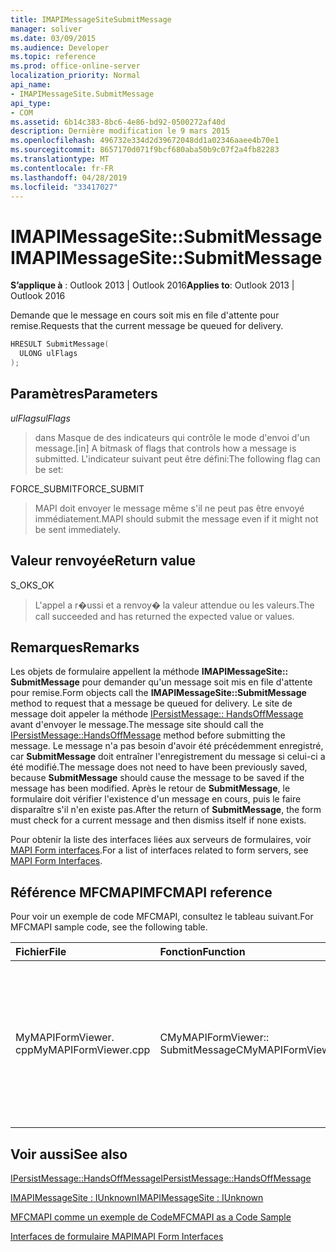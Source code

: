 ```yaml
---
title: IMAPIMessageSiteSubmitMessage
manager: soliver
ms.date: 03/09/2015
ms.audience: Developer
ms.topic: reference
ms.prod: office-online-server
localization_priority: Normal
api_name:
- IMAPIMessageSite.SubmitMessage
api_type:
- COM
ms.assetid: 6b14c383-8bc6-4e86-bd92-0500272af40d
description: Dernière modification le 9 mars 2015
ms.openlocfilehash: 496732e334d2d39672048dd1a02346aaee4b70e1
ms.sourcegitcommit: 8657170d071f9bcf680aba50b9c07f2a4fb82283
ms.translationtype: MT
ms.contentlocale: fr-FR
ms.lasthandoff: 04/28/2019
ms.locfileid: "33417027"
---
```

# <a name="imapimessagesitesubmitmessage"></a><span data-ttu-id="e1fef-103">IMAPIMessageSite::SubmitMessage</span><span class="sxs-lookup"><span data-stu-id="e1fef-103">IMAPIMessageSite::SubmitMessage</span></span>

  
  
<span data-ttu-id="e1fef-104">**S’applique à** : Outlook 2013 | Outlook 2016</span><span class="sxs-lookup"><span data-stu-id="e1fef-104">**Applies to**: Outlook 2013 | Outlook 2016</span></span> 
  
<span data-ttu-id="e1fef-105">Demande que le message en cours soit mis en file d'attente pour remise.</span><span class="sxs-lookup"><span data-stu-id="e1fef-105">Requests that the current message be queued for delivery.</span></span>
  
```cpp
HRESULT SubmitMessage(
  ULONG ulFlags
);
```

## <a name="parameters"></a><span data-ttu-id="e1fef-106">Paramètres</span><span class="sxs-lookup"><span data-stu-id="e1fef-106">Parameters</span></span>

 <span data-ttu-id="e1fef-107">_ulFlags_</span><span class="sxs-lookup"><span data-stu-id="e1fef-107">_ulFlags_</span></span>
  
> <span data-ttu-id="e1fef-108">dans Masque de des indicateurs qui contrôle le mode d'envoi d'un message.</span><span class="sxs-lookup"><span data-stu-id="e1fef-108">[in] A bitmask of flags that controls how a message is submitted.</span></span> <span data-ttu-id="e1fef-109">L'indicateur suivant peut être défini:</span><span class="sxs-lookup"><span data-stu-id="e1fef-109">The following flag can be set:</span></span>
    
<span data-ttu-id="e1fef-110">FORCE_SUBMIT</span><span class="sxs-lookup"><span data-stu-id="e1fef-110">FORCE_SUBMIT</span></span> 
  
> <span data-ttu-id="e1fef-111">MAPI doit envoyer le message même s'il ne peut pas être envoyé immédiatement.</span><span class="sxs-lookup"><span data-stu-id="e1fef-111">MAPI should submit the message even if it might not be sent immediately.</span></span>
    
## <a name="return-value"></a><span data-ttu-id="e1fef-112">Valeur renvoyée</span><span class="sxs-lookup"><span data-stu-id="e1fef-112">Return value</span></span>

<span data-ttu-id="e1fef-113">S_OK</span><span class="sxs-lookup"><span data-stu-id="e1fef-113">S_OK</span></span> 
  
> <span data-ttu-id="e1fef-114">L'appel a r�ussi et a renvoy� la valeur attendue ou les valeurs.</span><span class="sxs-lookup"><span data-stu-id="e1fef-114">The call succeeded and has returned the expected value or values.</span></span>
    
## <a name="remarks"></a><span data-ttu-id="e1fef-115">Remarques</span><span class="sxs-lookup"><span data-stu-id="e1fef-115">Remarks</span></span>

<span data-ttu-id="e1fef-116">Les objets de formulaire appellent la méthode **IMAPIMessageSite:: SubmitMessage** pour demander qu'un message soit mis en file d'attente pour remise.</span><span class="sxs-lookup"><span data-stu-id="e1fef-116">Form objects call the **IMAPIMessageSite::SubmitMessage** method to request that a message be queued for delivery.</span></span> <span data-ttu-id="e1fef-117">Le site de message doit appeler la méthode [IPersistMessage:: HandsOffMessage](ipersistmessage-handsoffmessage.md) avant d'envoyer le message.</span><span class="sxs-lookup"><span data-stu-id="e1fef-117">The message site should call the [IPersistMessage::HandsOffMessage](ipersistmessage-handsoffmessage.md) method before submitting the message.</span></span> <span data-ttu-id="e1fef-118">Le message n'a pas besoin d'avoir été précédemment enregistré, car **SubmitMessage** doit entraîner l'enregistrement du message si celui-ci a été modifié.</span><span class="sxs-lookup"><span data-stu-id="e1fef-118">The message does not need to have been previously saved, because **SubmitMessage** should cause the message to be saved if the message has been modified.</span></span> <span data-ttu-id="e1fef-119">Après le retour de **SubmitMessage**, le formulaire doit vérifier l'existence d'un message en cours, puis le faire disparaître s'il n'en existe pas.</span><span class="sxs-lookup"><span data-stu-id="e1fef-119">After the return of **SubmitMessage**, the form must check for a current message and then dismiss itself if none exists.</span></span> 
  
<span data-ttu-id="e1fef-120">Pour obtenir la liste des interfaces liées aux serveurs de formulaires, voir [MAPI Form interfaces](mapi-form-interfaces.md).</span><span class="sxs-lookup"><span data-stu-id="e1fef-120">For a list of interfaces related to form servers, see [MAPI Form Interfaces](mapi-form-interfaces.md).</span></span>
  
## <a name="mfcmapi-reference"></a><span data-ttu-id="e1fef-121">Référence MFCMAPI</span><span class="sxs-lookup"><span data-stu-id="e1fef-121">MFCMAPI reference</span></span>

<span data-ttu-id="e1fef-122">Pour voir un exemple de code MFCMAPI, consultez le tableau suivant.</span><span class="sxs-lookup"><span data-stu-id="e1fef-122">For MFCMAPI sample code, see the following table.</span></span>
  
|<span data-ttu-id="e1fef-123">**Fichier**</span><span class="sxs-lookup"><span data-stu-id="e1fef-123">**File**</span></span>|<span data-ttu-id="e1fef-124">**Fonction**</span><span class="sxs-lookup"><span data-stu-id="e1fef-124">**Function**</span></span>|<span data-ttu-id="e1fef-125">**Commentaire**</span><span class="sxs-lookup"><span data-stu-id="e1fef-125">**Comment**</span></span>|
|:-----|:-----|:-----|
|<span data-ttu-id="e1fef-126">MyMAPIFormViewer. cpp</span><span class="sxs-lookup"><span data-stu-id="e1fef-126">MyMAPIFormViewer.cpp</span></span>  <br/> |<span data-ttu-id="e1fef-127">CMyMAPIFormViewer:: SubmitMessage</span><span class="sxs-lookup"><span data-stu-id="e1fef-127">CMyMAPIFormViewer::SubmitMessage</span></span>  <br/> |<span data-ttu-id="e1fef-128">MFCMAPI utilise la méthode **IMAPIMessageSite:: SubmitMessage** pour enregistrer le message.</span><span class="sxs-lookup"><span data-stu-id="e1fef-128">MFCMAPI uses the **IMAPIMessageSite::SubmitMessage** method to save the message.</span></span> <span data-ttu-id="e1fef-129">Tout d'abord, il appelle la méthode **IPersistMessage:: HandsOffMessage** , puis appelle **SubmitMessage**.</span><span class="sxs-lookup"><span data-stu-id="e1fef-129">First, it calls the **IPersistMessage::HandsOffMessage** method, and then it calls **SubmitMessage**.</span></span>  <br/> |
   
## <a name="see-also"></a><span data-ttu-id="e1fef-130">Voir aussi</span><span class="sxs-lookup"><span data-stu-id="e1fef-130">See also</span></span>



[<span data-ttu-id="e1fef-131">IPersistMessage::HandsOffMessage</span><span class="sxs-lookup"><span data-stu-id="e1fef-131">IPersistMessage::HandsOffMessage</span></span>](ipersistmessage-handsoffmessage.md)
  
[<span data-ttu-id="e1fef-132">IMAPIMessageSite : IUnknown</span><span class="sxs-lookup"><span data-stu-id="e1fef-132">IMAPIMessageSite : IUnknown</span></span>](imapimessagesiteiunknown.md)


[<span data-ttu-id="e1fef-133">MFCMAPI comme un exemple de Code</span><span class="sxs-lookup"><span data-stu-id="e1fef-133">MFCMAPI as a Code Sample</span></span>](mfcmapi-as-a-code-sample.md)
  
[<span data-ttu-id="e1fef-134">Interfaces de formulaire MAPI</span><span class="sxs-lookup"><span data-stu-id="e1fef-134">MAPI Form Interfaces</span></span>](mapi-form-interfaces.md)

